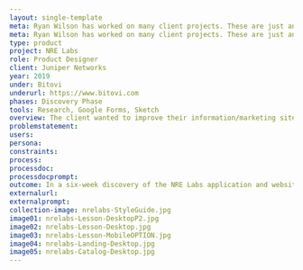 ```yaml
---
layout: single-template
meta: Ryan Wilson has worked on many client projects. These are just an example of some of the excellent product design work that he could do on your project.
meta: Ryan Wilson has worked on many client projects. These are just an example of some of the excellent product design work that he could do on your project.
type: product
project: NRE Labs
role: Product Designer
client: Juniper Networks
year: 2019
under: Bitovi
underurl: https://www.bitovi.com
phases: Discovery Phase
tools: Research, Google Forms, Sketch
overview: The client wanted to improve their information/marketing site as well their application, an existing product that helps users train to be Network Reliability Engineers (NREs). We engaged with the client starting with a Discovery phase, documented here. <br><br> We performed user interviews, two different heuristic analyses, a user flow review, an aesthetic review, and a responsive design audit.
problemstatement:
users:
persona:
constraints:
process:
processdoc:
processdocprompt:
outcome: In a six-week discovery of the NRE Labs application and website were able to come back with an actionable list of requirements to for a refinement phase, including 40+ points for refining the product in the next phase, high-level website design concepts and aesthetic design requirements including&#58; <br>• A basic style guide <br>• Identifying the need for an in-depth accessibility (a11y) review <br>• Issues and solutions for fixing the website responsive design <br>• A strong recommendation for performance improvements <br>• Recommendations for improvements of the training app <br>• Concepts for a mobile training layout
externalurl:
externalprompt:
collection-image: nrelabs-StyleGuide.jpg
image01: nrelabs-Lesson-DesktopP2.jpg
image02: nrelabs-Lesson-Desktop.jpg
image03: nrelabs-Lesson-MobileOPTION.jpg
image04: nrelabs-Landing-Desktop.jpg
image05: nrelabs-Catalog-Desktop.jpg
---
```

